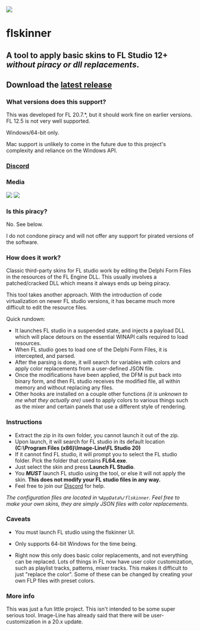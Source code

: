 # ![](https://i.imgur.com/3ivYF1X.png) 
# flskinner

## A tool to apply basic skins to FL Studio 12+ ***without piracy or dll replacements***.

## Download the [latest release](https://github.com/liquiad/flskinner/releases/latest/download/flskinner_x64_release.zip)

### What versions does this support?

This was developed for FL 20.7.\*, but it should work fine on earlier versions. FL 12.5 is not very well supported.

Windows/64-bit only.

Mac support is unlikely to come in the future due to this project's complexity and reliance on the Windows API.

### [Discord](https://discord.gg/QtVBJMe)

### Media

![](https://i.imgur.com/72dc4bZ.png)
![](https://i.imgur.com/m0pAfJC.png)

### Is this piracy?

No. See below.

I do not condone piracy and will not offer any support for pirated versions of the software.

### How does it work?

Classic third-party skins for FL studio work by editing the Delphi Form Files in the resources of the FL Engine DLL. This usually involves a patched/cracked DLL which means it always ends up being piracy.

This tool takes another approach. With the introduction of code virtualization on newer FL studio versions, it has became much more difficult to edit the resource files.

Quick rundown:

* It launches FL studio in a suspended state, and injects a payload DLL which will place detours on the essential WINAPI calls required to load resources.
* When FL studio goes to load one of the Delphi Form Files, it is intercepted, and parsed. 
* After the parsing is done, it will search for variables with colors and apply color replacements from a user-defined JSON file.
* Once the modifications have been applied, the DFM is put back into binary form, and then FL studio receives the modified file, all within memory and without replacing any files.
* Other hooks are installed on a couple other functions *(it is unknown to me what they actually are)* used to apply colors to various things such as the mixer and certain panels that use a different style of rendering.

### Instructions

* Extract the zip in its own folder, you cannot launch it out of the zip.
* Upon launch, it will search for FL studio in its default location **(C:\Program Files (x86)\Image-Line\FL Studio 20)**
* If it cannot find FL studio, it will prompt you to select the FL studio folder. Pick the folder that contains **FL64.exe**.
* Just select the skin and press **Launch FL Studio**.
* You ***MUST*** launch FL studio using the tool, or else it will not apply the skin. **This does not modify your FL studio files in any way.**
* Feel free to join our [Discord](https://discord.gg/QtVBJMe) for help.


*The configuration files are located in `%AppData%/flskinner`.
Feel free to make your own skins, they are simply JSON files with color replacements.*

### Caveats

* You must launch FL studio using the flskinner UI.

* Only supports 64-bit Windows for the time being.

* Right now this only does basic color replacements, and not everything can be replaced. Lots of things in FL now have user color customization, such as playlist tracks, patterns, mixer tracks. This makes it difficult to just "replace the color". Some of these can be changed by creating your own FLP files with preset colors.

### More info

This was just a fun little project. This isn't intended to be some super serious tool. Image-Line has already said that there will be user-customization in a 20.x update.
